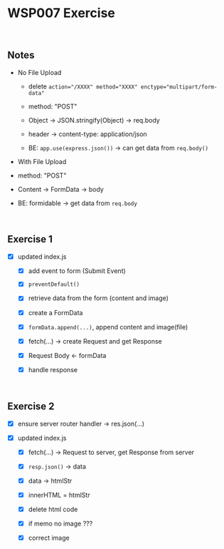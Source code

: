 # WSP007 Exercise

&nbsp;

## Notes

- No File Upload

  - delete `action="/XXXX" method="XXXX" enctype="multipart/form-data"`

  - method: "POST"

  - Object -> JSON.stringify(Object) -> req.body

  - header -> content-type: application/json

  - BE: `app.use(express.json())` -> can get data from `req.body()`

- With File Upload

- method: "POST"

- Content -> FormData -> body

- BE: formidable -> get data from `req.body`

&nbsp;

## Exercise 1

- [x] updated index.js

  - [x] add event to form (Submit Event)

  - [x] `preventDefault()`

  - [x] retrieve data from the form (content and image)

  - [x] create a FormData

  - [x] `formData.append(...)`, append content and image(file)

  - [x] fetch(...) -> create Request and get Response

  - [x] Request Body <- formData

  - [x] handle response

&nbsp;

## Exercise 2

- [x] ensure server router handler -> res.json(...)

- [x] updated index.js

  - [x] fetch(...) -> Request to server, get Response from server

  - [x] `resp.json()` -> data

  - [x] data -> htmlStr

  - [x] innerHTML = htmlStr

  - [x] delete html code

  - [x] if memo no image ???

  - [x] correct image

&nbsp;
